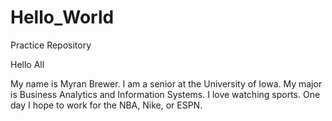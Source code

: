 # Hello_World
Practice Repository 

Hello All

My name is Myran Brewer.
I am a senior at the University of Iowa.
My major is Business Analytics and Information Systems. 
I love watching sports. 
One day I hope to work for the NBA, Nike, or ESPN. 
